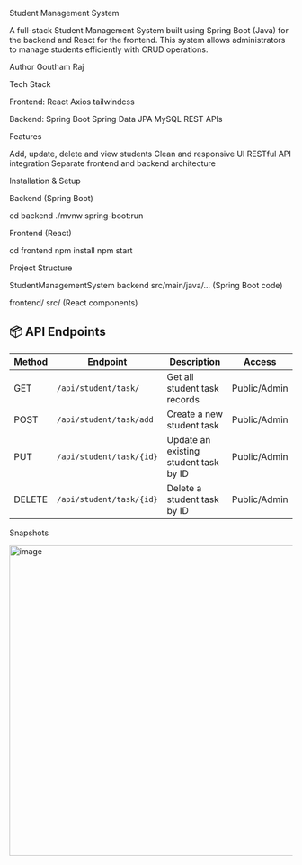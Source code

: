 Student Management System

A full-stack Student Management System built using Spring Boot (Java) for the backend and React for the frontend. This system allows administrators to manage students efficiently with CRUD operations.

Author
Goutham Raj 

Tech Stack

Frontend:
React
Axios
tailwindcss

Backend:
Spring Boot
Spring Data JPA
MySQL
REST APIs


Features

Add, update, delete and view students
Clean and responsive UI
RESTful API integration
Separate frontend and backend architecture


Installation & Setup

Backend (Spring Boot)

cd backend
./mvnw spring-boot:run

Frontend (React)

cd frontend
npm install
npm start

Project Structure

StudentManagementSystem
    backend
   src/main/java/... (Spring Boot code) 

   frontend/
      src/ (React components)


## 📦 API Endpoints

| Method | Endpoint                      | Description                            | Access       |
|--------|-------------------------------|----------------------------------------|--------------|
| GET    | `/api/student/task/`          | Get all student task records           | Public/Admin |
| POST   | `/api/student/task/add`       | Create a new student task              | Public/Admin |
| PUT    | `/api/student/task/{id}`      | Update an existing student task by ID | Public/Admin |
| DELETE | `/api/student/task/{id}`      | Delete a student task by ID           | Public/Admin |



Snapshots

<img width="867" height="553" alt="image" src="https://github.com/user-attachments/assets/eb6866ab-6a89-46c6-b0ce-70eb32a60cdf" />

